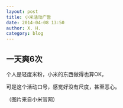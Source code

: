 ```yaml
---
layout: post
title: 小米活动广告
date: 2014-04-08 13:50
author: X. H.
category: blog
---
```


## 一天爽6次

个人是轻度米粉，小米的东西做得也算OK，

可是这个活动口号，感觉好没有尺度，甚至恶心。

（图片来自小米官网）
